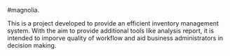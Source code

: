#magnolia.

This is a project developed to provide an efficient inventory management system. With the aim to provide additional tools like analysis report, it is intended to imporve quality of workflow and aid business administrators in decision making.
